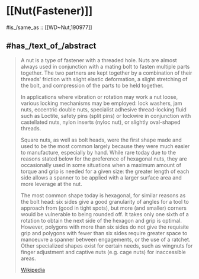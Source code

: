 
# [[Nut(Fastener)]] 

#is_/same_as :: [[WD~Nut,190977]] 

## #has_/text_of_/abstract 

> A nut is a type of fastener with a threaded hole. 
> Nuts are almost always used in conjunction with a mating bolt to fasten multiple parts together. 
> The two partners are kept together by a combination of their threads' friction 
> with slight elastic deformation, a slight stretching of the bolt, 
> and compression of the parts to be held together.
>
> In applications where vibration or rotation may work a nut loose, various locking mechanisms may be employed: lock washers, jam nuts, eccentric double nuts, specialist adhesive thread-locking fluid such as Loctite, safety pins (split pins) or lockwire in conjunction with castellated nuts, nylon inserts (nyloc nut), or slightly oval-shaped threads.
>
> Square nuts, as well as bolt heads, were the first shape made and used to be the most common largely because they were much easier to manufacture, especially by hand. While rare today due to the reasons stated below for the preference of hexagonal nuts, they are occasionally used in some situations when a maximum amount of torque and grip is needed for a given size: the greater length of each side allows a spanner to be applied with a larger surface area and more leverage at the nut.
>
> The most common shape today is hexagonal, for similar reasons as the bolt head: six sides give a good granularity of angles for a tool to approach from (good in tight spots), but more (and smaller) corners would be vulnerable to being rounded off. It takes only one sixth of a rotation to obtain the next side of the hexagon and grip is optimal. However, polygons with more than six sides do not give the requisite grip and polygons with fewer than six sides require greater space to manoeuvre a spanner between engagements, or the use of a ratchet. Other specialized shapes exist for certain needs, such as wingnuts for finger adjustment and captive nuts (e.g. cage nuts) for inaccessible areas.
>
> [Wikipedia](https://en.wikipedia.org/wiki/Nut%20(hardware)) 


